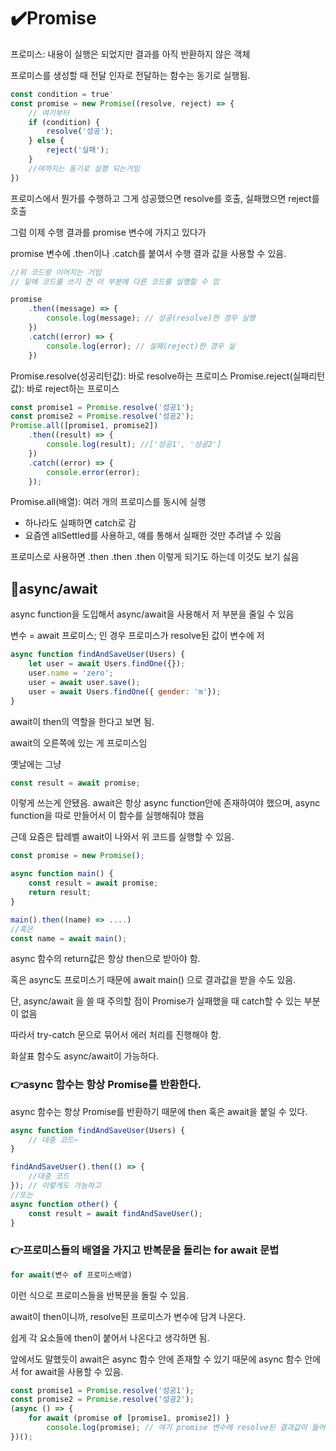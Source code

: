 # ✔️Promise

프로미스: 내용이 실행은 되었지만 결과를 아직 반환하지 않은 객체

프로미스를 생성할 때 전달 인자로 전달하는 함수는 동기로 실행됨.

```javascript
const condition = true'
const promise = new Promise((resolve, reject) => {
	// 여기부터
	if (condition) {
		resolve('성공');
	} else {
		reject('실패');
	}
	//여까지는 동기로 실행 되는거임
})
```

프로미스에서 뭔가를 수행하고 그게 성공했으면 resolve를 호출, 실패했으면 reject를 호출

그럼 이제 수행 결과를 promise 변수에 가지고 있다가

promise 변수에 .then이나 .catch를 붙여서 수행 결과 값을 사용할 수 있음.

```javascript
//위 코드랑 이어지는 거임
// 밑에 코드를 쓰기 전 이 부분에 다른 코드를 실행할 수 있

promise
	.then((message) => {
		console.log(message); // 성공(resolve)한 경우 실행
	})
	.catch((error) => {
		console.log(error); // 실패(reject)한 경우 실
	})
```

Promise.resolve(성공리턴값): 바로 resolve하는 프로미스
Promise.reject(실패리턴값): 바로 reject하는 프로미스

```javascript
const promise1 = Promise.resolve('성공1');
const promise2 = Promise.resolve('성공2');
Promise.all([promise1, promise2])
	.then((result) => {
		console.log(result); //['성공1', '성공2']
	})
	.catch((error) => {
		console.error(error);
	});
```

Promise.all(배열): 여러 개의 프로미스를 동시에 실행
- 하나라도 실패하면 catch로 감
- 요즘엔 allSettled를 사용하고, 얘를 통해서 실패한 것만 추려낼 수 있음

프로미스로 사용하면 .then .then .then 이렇게 되기도 하는데 이것도 보기 싫음

## 📌async/await

async function을 도입해서 async/await을 사용해서 저 부분을 줄일 수 있음

변수 = await 프로미스; 인 경우 프로미스가 resolve된 값이 변수에 저

```javascript
async function findAndSaveUser(Users) {
	let user = await Users.findOne({});
	user.name = 'zero';
	user = await user.save();
	user = await Users.findOne({ gender: 'm'});
}
```

await이 then의 역할을 한다고 보면 됨.

await의 오른쪽에 있는 게 프로미스임

옛날에는 그냥 

```javascript
const result = await promise;
```

이렇게 쓰는게 안됐음. await은 항상 async function안에 존재하여야 했으며, async function을 따로 만들어서 이 함수를 실행해줘야 했음

근데 요즘은 탑레벨 await이 나와서 위 코드를 실행할 수 있음.

```javascript
const promise = new Promise();

async function main() {
	const result = await promise;
	return result;
}

main().then((name) => ....)
//혹은
const name = await main();
```

async 함수의 return값은 항상 then으로 받아야 함.

혹은 async도 프로미스기 때문에 await main() 으로 결과값을 받을 수도 있음.

단, async/await 을 쓸 때 주의할 점이 Promise가 실패했을 때 catch할 수 있는 부분이 없음

따라서 try-catch 문으로 묶어서 에러 처리를 진행해야 함.

화살표 함수도 async/await이 가능하다.

### 👉async 함수는 항상 Promise를 반환한다.

async 함수는 항상 Promise를 반환하기 때문에 then 혹은 await을 붙일 수 있다.

```javascript
async function findAndSaveUser(Users) {
	// 대충 코드~
}

findAndSaveUser().then(() => {
	//대충 코드
}); // 이렇게도 가능하고
//또는
async function other() {
	const result = await findAndSaveUser();
}
```

### 👉프로미스들의 배열을 가지고 반복문을 돌리는 for await 문법

```javascript
for await(변수 of 프로미스배열)
```

이런 식으로 프로미스들을 반복문을 돌릴 수 있음.

await이 then이니까, resolve된 프로미스가 변수에 담겨 나온다.

쉽게 각 요소들에 then이 붙어서 나온다고 생각하면 됨.

앞에서도 말했듯이 await은 async 함수 안에 존재할 수 있기 때문에 async 함수 안에서 for await을 사용할 수 있음.

```javascript
const promise1 = Promise.resolve('성공1');
const promise2 = Promise.resolve('성공2');
(async () => {
	for await (promise of [promise1, promise2]) }
		console.log(promise); // 여기 promise 변수에 resolve된 결과값이 들어있음.
})();
```